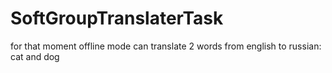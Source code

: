 # SoftGroupTranslaterTask
for that moment offline mode can translate 2 words from english to russian: cat and dog
